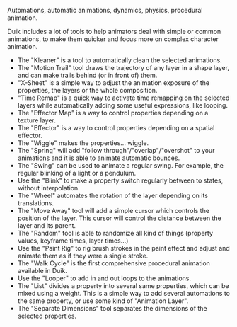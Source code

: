 Automations, automatic animations, dynamics, physics, procedural animation.

Duik includes a lot of tools to help animators deal with simple or common animations, to make them quicker and focus more on complex character animation.

- The "Kleaner" is a tool to automatically clean the selected animations.  
- The "Motion Trail" tool draws the trajectory of any layer in a shape layer, and can make trails behind (or in front of) them.
- "X-Sheet" is a simple way to adjust the animation exposure of the properties, the layers or the whole composition.
- "Time Remap" is a quick way to activate time remapping on the selected layers while automatically adding some useful expressions, like looping.
- The "Effector Map" is a way to control properties depending on a texture layer.
- The "Effector" is a way to control properties depending on a spatial effector.
- The "Wiggle" makes the properties... wiggle.
- The "Spring" will add "follow through"/"overlap"/"overshot" to your animations and it is able to animate automatic bounces.
- The "Swing" can be used to animate a regular swing. For example, the regular blinking of a light or a pendulum.
- Use the "Blink" to make a property switch regularly between to states, without interpolation.
- The "Wheel" automates the rotation of the layer depending on its translations.
- The "Move Away" tool will add a simple cursor which controls the position of the layer. This cursor will control the distance between the layer and its parent.
- The "Random" tool is able to randomize all kind of things (property values, keyframe times, layer times...)
- Use the "Paint Rig" to rig brush strokes in the paint effect and adjust and animate them as if they were a single stroke.
- The "Walk Cycle" is the first comprehensive procedural animation available in Duik.
- Use the "Looper" to add in and out loops to the animations.
- The "List" divides a property into several same properties, which can be mixed using a weight. This is a simple way to add several automations to the same property, or use some kind of "Animation Layer".
- The "Separate Dimensions" tool separates the dimensions of the selected properties.